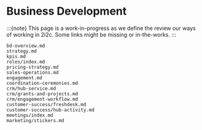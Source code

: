 # Business Development

:::{note}
This page is a work-in-progress as we define the review our ways of working in 2i2c.
Some links might be missing or in-the-works.
:::

```{toctree}
bd-overview.md
strategy.md
kpis.md
roles/index.md
pricing-strategy.md
sales-operations.md
engagement.md
coordination-ceremonies.md
crm/hub-service.md
crm/grants-and-projects.md
crm/engagement-workflow.md
customer-success/freshdesk.md
customer-success/hub-activity.md
meetings/index.md
marketing/stickers.md
```
